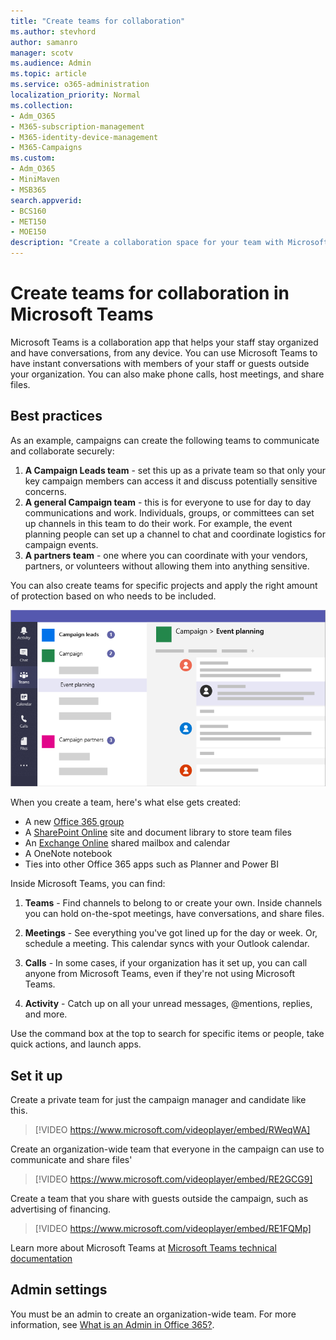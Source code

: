```yaml
---
title: "Create teams for collaboration"
ms.author: stevhord
author: samanro
manager: scotv
ms.audience: Admin
ms.topic: article
ms.service: o365-administration
localization_priority: Normal
ms.collection: 
- Adm_O365
- M365-subscription-management 
- M365-identity-device-management
- M365-Campaigns
ms.custom:
- Adm_O365
- MiniMaven
- MSB365
search.appverid:
- BCS160
- MET150
- MOE150
description: "Create a collaboration space for your team with Microsoft Teams."
---
```


# Create teams for collaboration in Microsoft Teams

Microsoft Teams is a collaboration app that helps your staff stay organized and have conversations, from any device. You can use Microsoft Teams to have instant conversations with members of your staff or guests outside your organization. You can also make phone calls, host meetings, and share files.

## Best practices

As an example, campaigns can create the following teams to communicate and collaborate securely:

1. **A Campaign Leads team** - set this up as a private team so that only your key campaign members can access it and discuss potentially sensitive concerns.
2. **A general Campaign team** - this is for everyone to use for day to day communications and work. Individuals, groups, or committees can set up channels in this team to do their work. For example, the event planning people can set up a channel to chat and coordinate logistics for campaign events.
3. **A partners team** - one where you can coordinate with your vendors, partners, or volunteers without allowing them into anything sensitive.

You can also create teams for specific projects and apply the right amount of protection based on who needs to be included. 

![Diagram of a Microsoft Teams window with three separate teams to allow for secure communication and collaboration](media/m365-democracy-teams-collab.png)

When you create a team, here's what else gets created:

- A new [Office 365 group](https://docs.microsoft.com/en-us/MicrosoftTeams/office-365-groups)
- A [SharePoint Online](https://docs.microsoft.com/en-us/MicrosoftTeams/sharepoint-onedrive-interact) site and document library to store team files
- An [Exchange Online](https://docs.microsoft.com/en-us/MicrosoftTeams/exchange-teams-interact) shared mailbox and calendar
- A OneNote notebook
- Ties into other Office 365 apps such as Planner and Power BI

Inside Microsoft Teams, you can find:
1. **Teams** - Find channels to belong to or create your own. Inside channels you can hold on-the-spot meetings, have conversations, and share files.

2. **Meetings** - See everything you've got lined up for the day or week. Or, schedule a meeting. This calendar syncs with your Outlook calendar.
 
3. **Calls** - In some cases, if your organization has it set up, you can call anyone from Microsoft Teams, even if they're not using Microsoft Teams.

4. **Activity** - Catch up on all your unread messages, @mentions, replies, and more. 

Use the command box at the top to search for specific items or people, take quick actions, and launch apps.


## Set it up


Create a private team for just the campaign manager and candidate like this. 

> [!VIDEO https://www.microsoft.com/videoplayer/embed/RWeqWA]

Create an organization-wide team that everyone in the campaign can use to communicate and share files'

> [!VIDEO https://www.microsoft.com/videoplayer/embed/RE2GCG9]

Create a team that you share with guests outside the campaign, such as advertising of financing.

> [!VIDEO https://www.microsoft.com/videoplayer/embed/RE1FQMp]

Learn more about Microsoft Teams at [Microsoft Teams technical documentation](https://docs.microsoft.com/en-us/microsoftteams/microsoft-teams)

## Admin settings

You must be an admin to create an organization-wide team. For more information, see [What is an Admin in Office 365?](https://support.office.com/en-us/article/what-is-an-admin-e123627e-4892-4461-b9aa-1b6d57a5cfa4?ui=en-US&rs=en-US&ad=US).
  